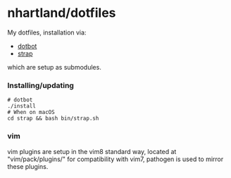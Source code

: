 # nhartland/dotfiles

My dotfiles, installation via:


- [dotbot](https://github.com/anishathalye/dotbot)
- [strap](https://github.com/MikeMcQuaid/strap)

which are setup as submodules.

### Installing/updating 

```Shell
# dotbot
./install
# When on macOS
cd strap && bash bin/strap.sh
```
### vim
vim plugins are setup in the vim8 standard way, located at "vim/pack/plugins/"
for compatibility with vim7, pathogen is used to mirror these plugins.
